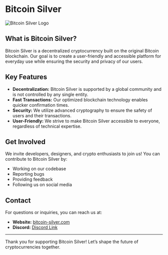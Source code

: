 # Bitcoin Silver

![Bitcoin Silver Logo](https://github.com/user-attachments/assets/06fe1560-1897-48cf-be9c-4b838cdaefb2)



## What is Bitcoin Silver?

Bitcoin Silver is a decentralized cryptocurrency built on the original Bitcoin blockchain. Our goal is to create a user-friendly and accessible platform for everyday use while ensuring the security and privacy of our users.

## Key Features

- **Decentralization:** Bitcoin Silver is supported by a global community and is not controlled by any single entity.
- **Fast Transactions:** Our optimized blockchain technology enables quicker confirmation times.
- **Security:** We utilize advanced cryptography to ensure the safety of users and their transactions.
- **User-Friendly:** We strive to make Bitcoin Silver accessible to everyone, regardless of technical expertise.

## Get Involved

We invite developers, designers, and crypto enthusiasts to join us! You can contribute to Bitcoin Silver by:

- Working on our codebase
- Reporting bugs
- Providing feedback
- Following us on social media

## Contact

For questions or inquiries, you can reach us at:

- **Website:** [bitcoin-silver.com](https://bitcoin-silver.com)
- **Discord:** [Discord Link](https://discord.com/invite/MCGn7dzvgd)

---

Thank you for supporting Bitcoin Silver! Let’s shape the future of cryptocurrencies together.
